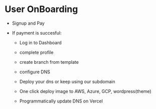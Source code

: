 # User OnBoarding

- Signup and Pay
- If payment is succesful:

  - Log in to Dashboard
  - complete profile
  - create branch from template

  - configure DNS
  - Deploy your dns or keep using our subdomain
  - One click deploy image to AWS, Azure, GCP, wordpress(theme)
  - Programmatically update DNS on Vercel

